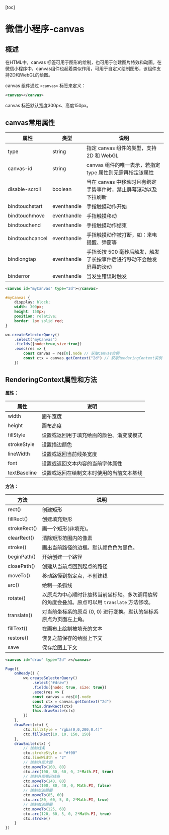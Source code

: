 [toc]

# 微信小程序-canvas

## 概述

在HTML中，canvas 标签可用于图形的绘制，也可用于创建图片特效和动画。在微信小程序中，canvas组件也起着类似作用，可用于自定义绘制图形，该组件支持2D和WebGL的绘图。

canvas 组件通过 `<canvas>` 标签来定义：

```xml
<canvas></canvas>
```

canvas 标签默认宽度300px、高度150px。



## canvas常用属性

| 属性            | 类型        | 说明                                                         |
| --------------- | ----------- | ------------------------------------------------------------ |
| type            | string      | 指定 canvas 组件的类型，支持 2D 和 WebGL                     |
| canvas-id       | string      | canvas 组件的唯一表示，若指定 type 属性则无需再指定该属性    |
| disable-scroll  | boolean     | 当在 canvas 中移动时且有绑定手势事件时，禁止屏幕滚动以及下拉刷新 |
| bindtouchstart  | eventhandle | 手指触摸动作开始                                             |
| bindtouchmove   | eventhandle | 手指触摸移动                                                 |
| bindtouchend    | eventhandle | 手指触摸动作结束                                             |
| bindtouchcancel | eventhandle | 手指触摸动作被打断，如：来电提醒、弹窗等                     |
| bindlongtap     | eventhandle | 手指长按 500 毫秒后触发，触发了长按事件后进行移动不会触发屏幕的滚动 |
| binderror       | eventhandle | 当发生错误时触发                                             |

```xml
<canvas id="myCanvas" type="2d"></canvas>
```

```css
#myCanvas {
	dispplay: block;
    width: 300px;
    height: 150px;
    position: relative;
    border: 1px solid red;
}
```

```js
wx.createSelectorQuery()
    .select("myCanvas")
    .fields({node:true,size:true})
    .exec(res => {
        const canvas = res[0].node // 获取Canvas实例
        const ctx = canvas.getContext("2d") // 获取RenderingContext实例
    })
```



## RenderingContext属性和方法

**属性：**

| 属性         | 说明                                     |
| ------------ | ---------------------------------------- |
| width        | 画布宽度                                 |
| height       | 画布高度                                 |
| fillStyle    | 设置或返回用于填充绘画的颜色、渐变或模式 |
| strokeStyle  | 设置描边颜色                             |
| lineWidth    | 设置或返回当前线条宽度                   |
| font         | 设置或返回文本内容的当前字体属性         |
| textBaseline | 设置或返回在绘制文本时使用的当前文本基线 |

**方法：**

| 方法         | 说明                                                         |
| ------------ | ------------------------------------------------------------ |
| rect()       | 创建矩形                                                     |
| fillRect()   | 创建填充矩形                                                 |
| strokeRect() | 画一个矩形(非填充)。                                         |
| clearRect()  | 清除矩形范围内的像素                                         |
| stroke()     | 画出当前路径的边框。默认颜色色为黑色。                       |
| beginPath()  | 开始创建一个路径                                             |
| closePath()  | 创建从当前点回到起点的路径                                   |
| moveTo()     | 移动路径到指定点，不创建线                                   |
| arc()        | 绘制一条弧线                                                 |
| rotate()     | 以原点为中心顺时针旋转当前坐标轴。多次调用旋转的角度会叠加。原点可以用 `translate` 方法修改。 |
| translate()  | 对当前坐标系的原点 (0, 0) 进行变换。默认的坐标系原点为页面左上角。 |
| fillText()   | 在画布上绘制被填充的文本                                     |
| restore()    | 恢复之前保存的绘图上下文                                     |
| save         | 保存绘图上下文                                               |

```xml
<canvas id="draw" type="2d" ></canvas>
```

```js
Page({
    onReady() {
        wx.createSelectorQuery()
            .select("#draw")
            .fields({node: true, size: true})
            .exec(res => {
            const canvas = res[0].node
            const ctx = canvas.getContext("2d")
            this.drawRect(ctx)
            this.drawSmile(ctx)
        })
    },
    drawRect(ctx) {
        ctx.fillStyle = "rgba(0,0,200,0.4)"
        ctx.fillRect(10, 10, 150, 150)
    },
    drawSmile(ctx) {
        // 绘制线条
        ctx.strokeStyle = "#f00"
        ctx.lineWidth = "2"
        // 绘制外部大圆
        ctx.moveTo(160, 80)
        ctx.arc(100, 80, 60, 0, 2*Math.PI, true)
        // 绘制外部嘴巴线条
        ctx.moveTo(140, 80)
        ctx.arc(100, 80, 40, 0, Math.PI, false)
        // 绘制左边眼圈
        ctx.moveTo(85, 60)
        ctx.arc(80, 60, 5, 0, 2*Math.PI, true)
        // 绘制右边眼圈
        ctx.moveTo(125, 60)
        ctx.arc(120, 60, 5, 0, 2*Math.PI, true)
        ctx.stroke()            
    }
})
```

